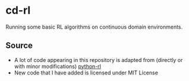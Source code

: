 # cd-rl

Running some basic RL algorithms on continuous domain environments.

## Source

- A lot of code appearing in this repository is adapted from (directly or with minor modifications) [python-rl](https://github.com/amarack/python-rl)
- New code that I have added is licensed under MIT License

